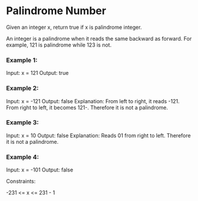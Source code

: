 # Palindrome Number
Given an integer x, return true if x is palindrome integer.

An integer is a palindrome when it reads the same backward as forward. For example, 121 is palindrome while 123 is not.

### Example 1:

Input: x = 121
Output: true

### Example 2:

Input: x = -121
Output: false
Explanation: From left to right, it reads -121. From right to left, it becomes 121-. Therefore it is not a palindrome.

### Example 3:

Input: x = 10
Output: false
Explanation: Reads 01 from right to left. Therefore it is not a palindrome.

### Example 4:

Input: x = -101
Output: false
 

Constraints:

-231 <= x <= 231 - 1